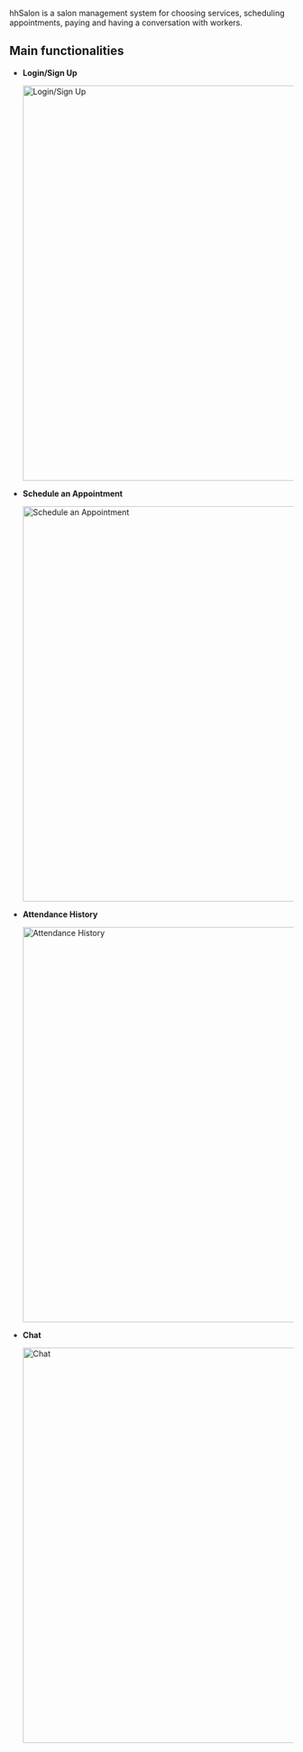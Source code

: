 hhSalon is a salon management system for choosing services, scheduling appointments, paying and having a conversation with workers.

## Main functionalities

- **Login/Sign Up**
  
  <img src="https://github.com/user-attachments/assets/77b7c086-eee0-41ec-9d01-067e22007d04" alt="Login/Sign Up" width="700">  

- **Schedule an Appointment**
  
  <img src="https://github.com/user-attachments/assets/d49b0703-5e05-435b-b44b-0132a0cf1484" alt="Schedule an Appointment" width="700">  

- **Attendance History**
  
  <img src="https://github.com/user-attachments/assets/95981066-581c-47ca-afdf-831a65da10a1" alt="Attendance History" width="700">  

- **Chat**
  
  <img src="https://github.com/user-attachments/assets/16f844cb-7c41-4d82-a2e0-896302d40e59" alt="Chat" width="700">  
